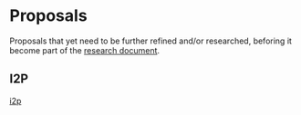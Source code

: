 # Proposals

Proposals that yet need to be further refined and/or researched, beforing it become part of the [research document](research.md).

## I2P
[i2p](https://geti2p.net/en/about/intro)
